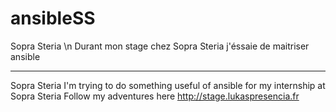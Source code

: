# ansibleSS
Sopra Steria \n
Durant mon stage chez Sopra Steria j'éssaie de maitriser ansible

-------------------------------------------------------------------------------------------------------------------------------------------

Sopra Steria
I'm trying to do something useful of ansible for my internship at Sopra Steria
Follow my adventures here http://stage.lukaspresencia.fr
